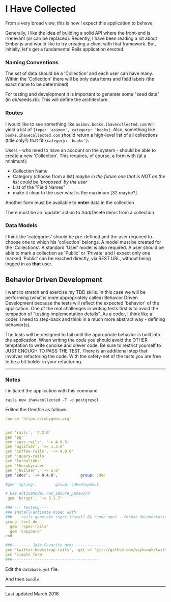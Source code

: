 # I Have Collected

From a very broad view, this is how I expect this application to behave.

Generally, I like the idea of building a solid API where the front-end is irrelevant (or can be replaced).  Recently, I have been reading a lot about Ember.js and would like to try creating a client with that framework.
But, initially, let's get a fundamental Rails application erected.

### Naming Conventions

The set of data should be a 'Collection' and each user can have many.
Within the 'Collection' there will be only data items and field labels (the exact name to be determined)

For testing and development it is important to generate some "seed data" (in db/seeds.rb).  This will define the architecture.

### Routes

I would like to see something like `asimov.books.ihavecollected.com` will yield a list of `{type: 'asimov', category: 'books}`.
Also, something like `books.ihavecollected.com` should return a high-level list of all collections (title only?) that fit `{category: 'books'}`.

Users - who need to have an account on the system - should be able to create a new 'Collection'.  This requires, of course, a form with (at a minimum):
 - Collection Name
 - Category (choose from a list) *maybe in the future one that is NOT on the list could be 'proposed' by the user*
 - List of the "Field Names"
 - make it clear to the user what is the maximum [32 maybe?]
 
Another form must be available to **enter** data in the collection

There must be an 'update' action to Add/Delete items from a collection

### Data Models

I think the 'categories' should be pre-defined and the user required to choose one to which his 'collection' belongs.
A model must be created for the 'Collections'.
A standard 'User' model is also required.
A user should be able to mark a collection as 'Public' or 'Private' and I expect only one marked 'Public' can be reached directly, via REST URL, without being logged in as **that** user.

## Behavior Driven Development

I want to stretch and exercise my TDD skills.  In this case we will be performing (what is more appropriately called) Behavior Driven Development because the tests will reflect the expected 'behavior' of the application.  One of the real challenges in writing tests first is to avoid the tempation of "testing implementation details".  As a coder, I think like a coder.  I need to step-back and think in a much more abstract way - defining behavior(s).

The tests will be designed to fail until the appropriate behavior is built into the application.  When writing the code you should avoid the OTHER temptation to write concise and clever code.  Be sure to restrict yourself to JUST ENOUGH TO PASS THE TEST.  There is an additional step that involves refactoring the code.  With the safety-net of the tests you are free to be a bit bolder in your refactoring.

---

### Notes

I initiated the application with this command

```
rails new ihavecollected -T -d postgresql
```

Edited the Gemfile as follows: 

```yaml
source 'https://rubygems.org'


gem 'rails', '4.2.0'
gem 'pg'
gem 'sass-rails', '~> 4.0.3'
gem 'uglifier', '>= 1.3.0'
gem 'coffee-rails', '~> 4.0.0'
gem 'jquery-rails'
gem 'turbolinks'
gem 'therubyracer'
gem 'jbuilder', '~> 2.0'
gem 'sdoc', '~> 0.4.0',          group: :doc

#gem 'spring',        group: :development

# Use ActiveModel has_secure_password
 gem 'bcrypt', '~> 3.1.7'

### --- Testomg ---
### Install/activate RSpec with 
###    rails generate rspec:install && rspec spec --format documentation
group :test do
  gem 'rspec-rails'
  gem 'capybara'
end

###-------- Jake Favorite gems -------------
gem 'twitter-bootstrap-rails', :git => 'git://github.com/seyhunak/twitter-bootstrap-rails.git'
gem 'simple_form'
###--------------------------------------

```

Edit the `database.yml` file.

And then `bundle`

---

Last updated March 2016
